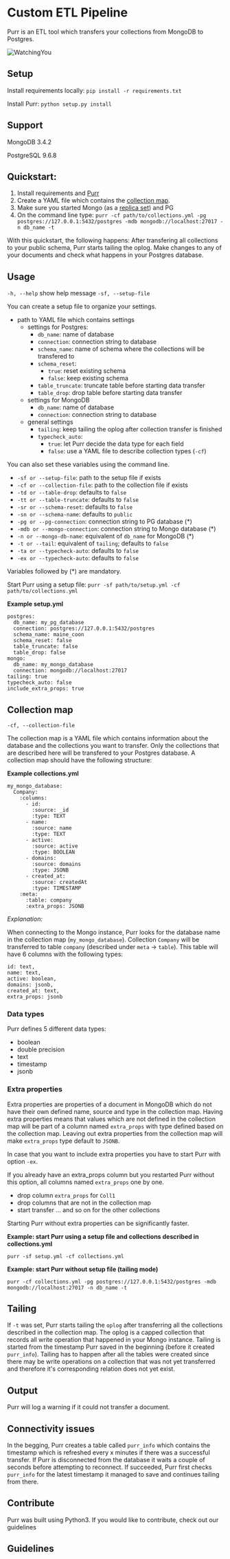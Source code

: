 # Custom ETL Pipeline

Purr is an ETL tool which transfers your collections from MongoDB to Postgres. 


![WatchingYou](https://i.pinimg.com/736x/46/ab/1c/46ab1c8f2dc96d112ba7304782d59599--funny-animals-funny-cats.jpg)

## Setup
Install requirements locally: `pip install -r requirements.txt`

Install Purr: `python setup.py install`


## Support

MongoDB 3.4.2

PostgreSQL 9.6.8


## Quickstart:
1. Install requirements and [Purr](#setup)
2. Create a YAML file which contains the [collection map](#collection-map).
3. Make sure you started Mongo (as a [replica set](https://docs.mongodb.com/manual/replication/)) and PG
4. On the command line type:
`purr -cf path/to/collections.yml -pg postgres://127.0.0.1:5432/postgres -mdb mongodb://localhost:27017 -n db_name -t`

With this quickstart, the following happens:
After transfering all collections to your public schema, Purr starts tailing the oplog. Make changes to any of your documents and check what happens in your Postgres database.


## Usage

`-h, --help` show help message
`-sf, --setup-file` 

You can create a setup file to organize your settings.

- path to YAML file which contains settings
  - settings for Postgres: 
    - `db_name`: name of database
    - `connection`: connection string to database 
    - `schema_name`: name of schema where the collections will be transfered to 
    - `schema_reset`: 
      - `true`: reset existing schema
      - `false`: keep existing schema
    - `table_truncate`: truncate table before starting data transfer
    - `table_drop`: drop table before starting data transfer
  - settings for MongoDB
    - `db_name`: name of database
    - `connection`: connection string to database 
  - general settings 
    - `tailing`: keep tailing the oplog after collection transfer is finished
    - `typecheck_auto`: 
      - `true`: let Purr decide the data type for each field
      - `false`: use a YAML file to describe collection types (`-cf`) 
  

You can also set these variables using the command line.
- `-sf or --setup-file`: path to the setup file if exists
- `-cf or --collection-file`: path to the collection file if exists
- `-td or --table-drop`: defaults to `false`
- `-tt or --table-truncate`: defaults to `false`
- `-sr or --schema-reset`: defaults to `false`
- `-sn or --schema-name`: defaults to `public`
- `-pg or --pg-connection`: connection string to PG database (*)
- `-mdb or --mongo-connection`: connection string to Mongo database (*)
- `-n or --mongo-db-name`: equivalent of `db_name` for MongoDB (*)
- `-t or --tail`: equivalent of `tailing`; defaults to `false`
- `-ta or --typecheck-auto`: defaults to `false`
- `-ex or --typecheck-auto`: defaults to `false`

Variables followed by (*) are mandatory. 

Start Purr using a setup file:
`purr -sf path/to/setup.yml -cf path/to/collections.yml`


**Example setup.yml**
 
```
postgres: 
  db_name: my_pg_database
  connection: postgres://127.0.0.1:5432/postgres
  schema_name: maine_coon
  schema_reset: false
  table_truncate: false
  table_drop: false
mongo:
  db_name: my_mongo_database
  connection: mongodb://localhost:27017
tailing: true
typecheck_auto: false
include_extra_props: true
```

## Collection map

`-cf, --collection-file` 

The collection map is a YAML file which contains information about the database and the collections you want to transfer. Only the collections that are described here will be transfered to your Postgres database. A collection map should have the following structure:

**Example collections.yml**

```
my_mongo_database:
  Company:
    :columns:
      - id:
        :source: _id
        :type: TEXT
      - name:
        :source: name
        :type: TEXT
      - active:
        :source: active
        :type: BOOLEAN
      - domains:
        :source: domains
        :type: JSONB
      - created_at:
        :source: createdAt
        :type: TIMESTAMP
    :meta:
      :table: company
      :extra_props: JSONB
```

*Explanation:*

When connecting to the Mongo instance, Purr looks for the database name in the collection map (`my_mongo_database`).
Collection `Company` will be transferred to table `company` (described under `meta` -> `table`). This table will have 6 columns with the following types:
```
id: text, 
name: text, 
active: boolean, 
domains: jsonb, 
created_at: text,
extra_props: jsonb
```

### Data types
Purr defines 5 different data types:
- boolean
- double precision
- text
- timestamp
- jsonb

### Extra properties

Extra properties are properties of a document in MongoDB which do not have their own defined name, source and type in the collection map.
Having extra properties means that values which are not defined in the collection map will be part of a column named `extra_props` with type defined based on 
the collection map.
Leaving out extra properties from the collection map will make `extra_props` type default to `JSONB`.

In case that you want to include extra properties you have to start Purr with option `-ex`. 

If you already have an extra_props column but you restarted Purr without this option, all columns named `extra_props` one by one.
- drop column `extra_props` for `Coll1`
- drop columns that are not in the collection map
- start transfer
... and so on for the other collections

Starting Purr without extra properties can be significantly faster.

**Example: start Purr using a setup file and collections described in collections.yml**

`purr -sf setup.yml -cf collections.yml`


**Example: start Purr without setup file (tailing mode)**

`purr -cf collections.yml -pg postgres://127.0.0.1:5432/postgres -mdb mongodb://localhost:27017 -n db_name -t`

## Tailing
If `-t` was set, Purr starts tailing the `oplog` after transferring all the collections described in the collection map. The oplog is a capped collection that records all write operation that happened in your Mongo instance. Tailing is started from the timestamp Purr saved in the beginning (before it created `purr_info`). Tailing has to happen after all the tables were created since there may be write operations on a collection that was not yet transferred and therefore it's corresponding relation does not yet exist.

## Output

Purr will log a warning if it could not transfer a document.

## Connectivity issues
In the begging, Purr creates a table called `purr_info` which contains the timestamp which is refreshed every x minutes if there was a successful transfer. If Purr is disconnected from the database it waits a couple of seconds before attempting to reconnect. If succeeded, Purr first checks `purr_info` for the latest timestamp it managed to save and continues tailing from there.

## Contribute
Purr was built using Python3. If you would like to contribute, check out our guidelines

## Guidelines